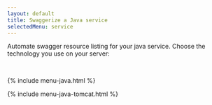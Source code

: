 ```yaml
---
layout: default
title: Swaggerize a Java service
selectedMenu: service
---
```


Automate swagger resource listing for your java service. Choose the technology you use on your server:

<br>

{% include menu-java.html %}

{% include menu-java-tomcat.html %}


<script type="text/javascript">
	setActive('.java-menu', 'tomcat')
	setActive('.java-sub-menu', 'jersey2')
</script>
